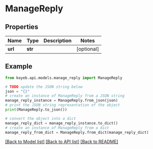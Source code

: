 # ManageReply


## Properties

Name | Type | Description | Notes
------------ | ------------- | ------------- | -------------
**url** | **str** |  | [optional] 

## Example

```python
from koyeb.api.models.manage_reply import ManageReply

# TODO update the JSON string below
json = "{}"
# create an instance of ManageReply from a JSON string
manage_reply_instance = ManageReply.from_json(json)
# print the JSON string representation of the object
print(ManageReply.to_json())

# convert the object into a dict
manage_reply_dict = manage_reply_instance.to_dict()
# create an instance of ManageReply from a dict
manage_reply_from_dict = ManageReply.from_dict(manage_reply_dict)
```
[[Back to Model list]](../README.md#documentation-for-models) [[Back to API list]](../README.md#documentation-for-api-endpoints) [[Back to README]](../README.md)


